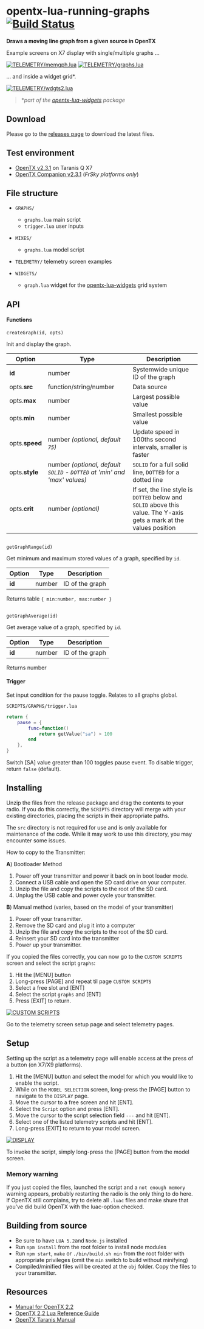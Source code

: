 # opentx-lua-running-graphs [![Build Status](https://travis-ci.org/Matze-Jung/opentx-lua-running-graphs.svg?branch=master)](https://travis-ci.org/Matze-Jung/opentx-lua-running-graphs)

**Draws a moving line graph from a given source in OpenTX**

Example screens on X7 display with single/multiple graphs ...

[![](img/memgph.lua.gif "TELEMETRY/memgph.lua")](https://github.com/Matze-Jung/opentx-lua-running-graphs/blob/master/src/SCRIPTS/TELEMETRY/memgph.lua)
[![](img/graphs.lua.gif "TELEMETRY/graphs.lua")](https://github.com/Matze-Jung/opentx-lua-running-graphs/blob/master/src/SCRIPTS/TELEMETRY/graphs.lua)

... and inside a widget grid*.

[![](https://github.com/Matze-Jung/opentx-lua-widgets/raw/master/img/wdgts2.lua.gif "TELEMETRY/wdgts2.lua")](https://github.com/Matze-Jung/opentx-lua-widgets/blob/master/src/SCRIPTS/TELEMETRY/wdgts2.lua)

>  \**part of the [opentx-lua-widgets](https://github.com/Matze-Jung/opentx-lua-widgets) package*

## Download
Please go to the [releases page](https://github.com/Matze-Jung/opentx-lua-running-graphs/releases) to download the latest files.

## Test environment
* [OpenTX v2.3.1](https://github.com/opentx/opentx) on Taranis Q X7
* [OpenTX Companion v2.3.1](https://www.open-tx.org/) (*FrSky platforms only*)

## File structure
- `GRAPHS/`
    * `graphs.lua` main script
    * `trigger.lua` user inputs


- `MIXES/`
    * `graphs.lua` model script


- `TELEMETRY/` telemetry screen examples


- `WIDGETS/`
    * `graph.lua` widget for the [opentx-lua-widgets](https://github.com/Matze-Jung/opentx-lua-widgets) grid system

## API
#### Functions
`createGraph(id, opts)`

Init and display the graph.

| Option | Type | Description |
| - | - | - |
| **id** | number | Systemwide unique ID of the graph |
| opts.**src** | function/string/number | Data source |
| opts.**max** | number | Largest possible value |
| opts.**min** | number | Smallest possible value |
| opts.**speed** | number *(optional, default `75`)* | Update speed in 100ths second intervals, smaller is faster |
| opts.**style** | number *(optional, default `SOLID` - `DOTTED` at 'min' and 'max' values)* | `SOLID` for a full solid line, `DOTTED` for a dotted line |
| opts.**crit** | number *(optional)* | If set, the line style is `DOTTED` below and `SOLID` above this value. The Y-axis gets a mark at the values position |

##  

`getGraphRange(id)`

Get minimum and maximum stored values of a graph, specified by `id`.

| Option | Type | Description |
| - | - | - |
| **id** | number | ID of the graph |

Returns table `{ min:number, max:number }`

##  

`getGraphAverage(id)`

Get average value of a graph, specified by `id`.

| Option | Type | Description |
| - | - | - |
| **id** | number | ID of the graph |

Returns number

#### Trigger
Set input condition for the pause toggle. Relates to all graphs global.

`SCRIPTS/GRAPHS/trigger.lua`

```lua
return {
    pause = {
        func=function()
            return getValue("sa") > 100
        end
    },
}
```
Switch [SA] value greater than 100 toggles pause event. To disable trigger, return `false` (default).

## Installing
Unzip the files from the release package and drag the contents to your radio. If you do this correctly, the `SCRIPTS` directory will merge with your existing directories, placing the scripts in their appropriate paths.

The `src` directory is not required for use and is only available for maintenance of the code. While it may work to use this directory, you may encounter some issues.

How to copy to the Transmitter:

**A**) Bootloader Method
1. Power off your transmitter and power it back on in boot loader mode.
2. Connect a USB cable and open the SD card drive on your computer.
3. Unzip the file and copy the scripts to the root of the SD card.
4. Unplug the USB cable and power cycle your transmitter.

**B**) Manual method (varies, based on the model of your transmitter)
1. Power off your transmitter.
2. Remove the SD card and plug it into a computer
3. Unzip the file and copy the scripts to the root of the SD card.
4. Reinsert your SD card into the transmitter
5. Power up your transmitter.

If you copied the files correctly, you can now go to the `CUSTOM SCRIPTS` screen and select the script `graphs`:
1. Hit the [MENU] button
2. Long-press [PAGE] and repeat til page `CUSTOM SCRIPTS`
3. Select a free slot and [ENT]
4. Select the script `graphs` and [ENT]
5. Press [EXIT] to return.

[![](img/CUSTOMSCRIPTS.gif "CUSTOM SCRIPTS")](#installing)

Go to the telemetry screen setup page and select telemetry pages.

## Setup
Setting up the script as a telemetry page will enable access at the press of a button (on X7/X9 platforms).
1. Hit the [MENU] button and select the model for which you would like to enable the script.
2. While on the `MODEL SELECTION` screen, long-press the [PAGE] button to navigate to the `DISPLAY` page.
3. Move the cursor to a free screen and hit [ENT].
4. Select the `Script` option and press [ENT].
5. Move the cursor to the script selection field `---` and hit [ENT].
6. Select one of the listed telemetry scripts and hit [ENT].
7. Long-press [EXIT] to return to your model screen.

[![](img/DISPLAY.gif "DISPLAY")](#setup)

To invoke the script, simply long-press the [PAGE] button from the model screen.

### Memory warning
If you just copied the files, launched the script and a `not enough memory` warning appears, probably restarting the radio is the only thing to do here. If OpenTX still complains, try to delete all `.luac` files and make shure that you've did build OpenTX with the luac-option checked.

## Building from source
- Be sure to have `LUA 5.2`and `Node.js` installed
- Run `npm install` from the root folder to install node modules
- Run `npm start`, `make` or `./bin/build.sh min` from the root folder with appropriate privileges (omit the `min` switch to build without minifying)
- Compiled/minified files will be created at the `obj` folder. Copy the files to your transmitter.

## Resources
* [Manual for OpenTX 2.2](https://opentx.gitbooks.io/manual-for-opentx-2-2)
* [OpenTX 2.2 Lua Reference Guide](https://opentx.gitbooks.io/opentx-2-2-lua-reference-guide/)
* [OpenTX Taranis Manual](https://opentx.gitbooks.io/opentx-taranis-manual)

